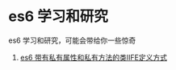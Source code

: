 # es6 学习和研究
es6 学习和研究，可能会带给你一些惊奇

1. [es6 带有私有属性和私有方法的类IIFE定义方式](https://github.com/chaingree/es6-surprise/blob/9a557dbfe94c78b15369313c0a5ce8b6edf11d1c/src/private-class.html)
